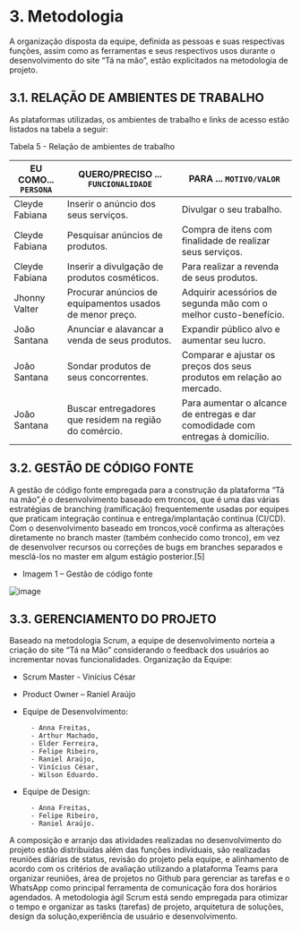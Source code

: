 
# 3. Metodologia


A organização disposta da equipe, definida as pessoas e suas respectivas funções, assim como as ferramentas e seus respectivos usos durante o desenvolvimento do site “Tá na mão”, estão explicitados na metodologia de projeto.

## 3.1. RELAÇÃO DE AMBIENTES DE TRABALHO

As plataformas utilizadas, os ambientes de trabalho e links de acesso estão listados na tabela a seguir:

Tabela 5 - Relação de ambientes de trabalho

|EU COMO... `PERSONA`| QUERO/PRECISO ... `FUNCIONALIDADE`                        |PARA ... `MOTIVO/VALOR`                 |
|--------------------|------------------------------------                       |----------------------------------------|
|Cleyde Fabiana      | Inserir o anúncio dos seus serviços.                      | Divulgar o seu trabalho.             |
|Cleyde Fabiana      | Pesquisar anúncios de produtos.                           | Compra de itens com finalidade de realizar seus serviços.|
|Cleyde Fabiana      | Inserir a divulgação de produtos cosméticos.              | Para realizar a revenda de seus produtos.
|Jhonny Valter       | Procurar anúncios de equipamentos usados de menor preço.  | Adquirir acessórios de segunda mão com o melhor custo-benefício. 
|João Santana        | Anunciar e alavancar a venda de seus produtos.            | Expandir público alvo e aumentar seu lucro.   
|João Santana        | Sondar produtos de seus concorrentes.                     | Comparar e ajustar os preços dos seus produtos em relação ao mercado. 
|João Santana        | Buscar entregadores que residem na região do comércio.    | Para aumentar o alcance de entregas e dar comodidade com entregas à domicílio.


## 3.2. GESTÃO DE CÓDIGO FONTE

A gestão de código fonte empregada para a construção da plataforma “Tá na mão”,é o desenvolvimento baseado em troncos, que é uma das várias estratégias de branching (ramificação) frequentemente usadas por equipes que praticam integração contínua e entrega/implantação contínua (CI/CD). Com o desenvolvimento baseado em troncos,você confirma as alterações diretamente no branch master (também conhecido como tronco), em vez de desenvolver recursos ou correções de bugs em branches separados
e mesclá-los no master em algum estágio posterior.[5]

- Imagem 1 – Gestão de código fonte

![image](https://user-images.githubusercontent.com/103782980/176069061-ef2a5e82-deec-4c3d-bc67-84663b304517.png)




## 3.3. GERENCIAMENTO DO PROJETO

Baseado na metodologia Scrum, a equipe de desenvolvimento norteia a criação do site “Tá na Mão” considerando o feedback dos usuários ao incrementar novas funcionalidades. Organização da Equipe:

- Scrum Master - Vinícius César
- Product Owner – Raniel Araújo

- Equipe de Desenvolvimento:

        - Anna Freitas,
        - Arthur Machado,
        - Elder Ferreira,
        - Felipe Ribeiro,
        - Raniel Araújo,
        - Vinícius César,
        - Wilson Eduardo.

- Equipe de Design:

        - Anna Freitas,
        - Felipe Ribeiro,
        - Raniel Araújo.

A composição e arranjo das atividades realizadas no desenvolvimento do projeto estão distribuídas além das funções individuais, são realizadas reuniões diárias de status, revisão do projeto pela equipe, e alinhamento de acordo com os critérios de avaliação utilizando a plataforma Teams para organizar reuniões, área de projetos no Github para gerenciar as tarefas e o WhatsApp como principal ferramenta de comunicação fora dos horários agendados.
A metodologia ágil Scrum está sendo empregada para otimizar o tempo e organizar as tasks (tarefas) de projeto, arquitetura de soluções, design da solução,experiência de usuário e desenvolvimento.
